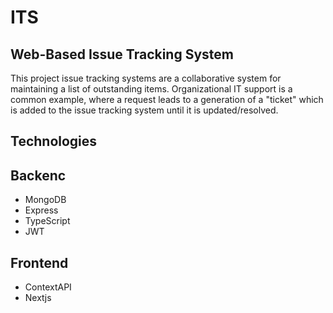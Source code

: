 # ITS

## Web-Based Issue Tracking System

This project issue tracking systems are a collaborative system for maintaining a list of outstanding items.
Organizational IT support is a common example, where a request leads to a generation of a
"ticket" which is added to the issue tracking system until it is updated/resolved.

## Technologies

## Backenc

- MongoDB
- Express
- TypeScript
- JWT

## Frontend

- ContextAPI
- Nextjs
